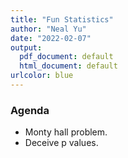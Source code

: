 ```yaml
---
title: "Fun Statistics"
author: "Neal Yu"
date: "2022-02-07"
output:
  pdf_document: default
  html_document: default
urlcolor: blue
---
```



### Agenda
- Monty hall problem.
- Deceive p values.